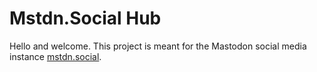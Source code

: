 # Mstdn.Social Hub

Hello and welcome. This project is meant for the Mastodon social media instance [mstdn.social](https://mstdn.social/about).
